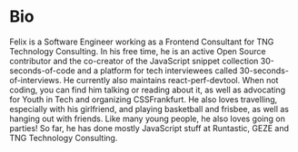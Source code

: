 # Bio

Felix is a Software Engineer working as a Frontend Consultant for TNG Technology Consulting. In his free time, he is an active Open Source contributor and the co-creator of the JavaScript snippet collection 30-seconds-of-code and a platform for tech interviewees called 30-seconds-of-interviews. He currently also maintains react-perf-devtool. When not coding, you can find him talking or reading about it, as well as advocating for Youth in Tech and organizing CSSFrankfurt. He also loves travelling, especially with his girlfriend, and playing basketball and frisbee, as well as hanging out with friends. Like many young people, he also loves going on parties!
So far, he has done mostly JavaScript stuff at Runtastic, GEZE and TNG Technology Consulting. 
